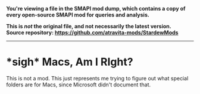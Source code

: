 **You're viewing a file in the SMAPI mod dump, which contains a copy of every open-source SMAPI mod
for queries and analysis.**

**This is _not_ the original file, and not necessarily the latest version.**  
**Source repository: https://github.com/atravita-mods/StardewMods**

----

\*sigh\* Macs, Am I RIght?
=================================

This is not a mod. This just represents me trying to figure out what special folders are for Macs, since Microsoft didn't document that.